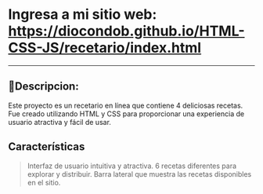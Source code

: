 # Ingresa a mi sitio web: https://diocondob.github.io/HTML-CSS-JS/recetario/index.html
---

## 📝**Descripcion:**
Este proyecto es un recetario en línea que contiene 4 deliciosas recetas. Fue creado utilizando HTML y CSS para proporcionar una experiencia de usuario atractiva y fácil de usar.

## Características
> Interfaz de usuario intuitiva y atractiva.
> 6 recetas diferentes para explorar y distribuir.
> Barra lateral que muestra las recetas disponibles en el sitio.
